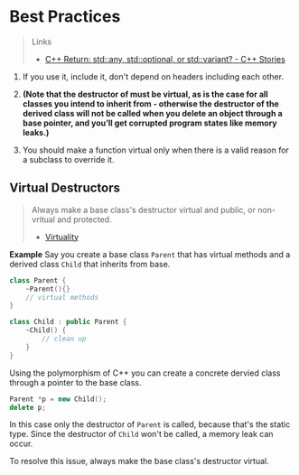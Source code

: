 # Best Practices

> Links
> 
> - [C&#43;&#43; Return: std::any, std::optional, or std::variant? - C&#43;&#43; Stories](https://www.cppstories.com/2021/sphero-cpp-return/#result-based-on-stdvariant)

1. If you use it, include it, don't depend on headers including each other.

2. **(Note that the destructor of must be virtual, as is the case for all classes you intend to inherit from - otherwise the destructor of the derived class will not be called when you delete an object through a base pointer, and you’ll get corrupted program states like memory leaks.)**
3. You should make a function virtual only when there is a valid reason for a subclass to override it.

## Virtual Destructors
> Always make a base class's destructor virtual and public, or non-vritual and protected.
> - [Virtuality](http://www.gotw.ca/publications/mill18.htm)

**Example**
Say you create a base class `Parent` that has virtual methods and a derived class `Child` that inherits from base. 
```C++
class Parent {
	~Parent(){}
	// virtual methods
}

class Child : public Parent {
	~Child() {
		// clean up
	}
}
```
Using the polymorphism of C++ you can create a concrete dervied class through a pointer to the base class.
```C++
Parent *p = new Child();
delete p;
```
In this case only the destructor of `Parent` is called, because that's the static type. Since the destructor of `Child` won't be called, a memory leak can occur.

To resolve this issue, always make the base class's destructor virtual.